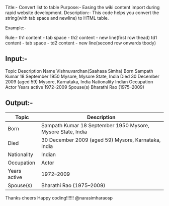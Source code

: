 Title:- Convert list to table
Purpose:- Easing the wiki content import during rapid website development.
Description:- This code helps you convert the string(with tab space and newline) to HTML table.

Example:-

Rule:-
th1 content - tab space - th2 content - new line(first row thead)
td1 content - tab space - td2 content - new line(second row onwards tbody)

Input:-
--------------------------------------
Topic	Description
Name	Vishnuvardhan(Saahasa Simha)
Born	Sampath Kumar 18 September 1950 Mysore, Mysore State, India
Died	30 December 2009 (aged 59) Mysore, Karnataka, India
Nationality	Indian
Occupation	Actor
Years active	1972–2009
Spouse(s)	Bharathi Rao (1975–2009)

Output:-
---------------------------------------
<table  class='table'>
   <thead>
      <tr>
         <th>Topic</th>
         <th>Description</th>
   <thead>
      <tr>
   <tbody>
      <tr>
         <td>Born</td>
         <td>Sampath Kumar 18 September 1950 Mysore, Mysore State, India</td>
      </tr>
      <tr>
         <td>Died</td>
         <td>30 December 2009 (aged 59) Mysore, Karnataka, India</td>
      </tr>
      <tr>
         <td>Nationality</td>
         <td>Indian</td>
      </tr>
      <tr>
         <td>Occupation</td>
         <td>Actor</td>
      </tr>
      <tr>
         <td>Years active</td>
         <td>1972–2009</td>
      </tr>
      <tr>
         <td>Spouse(s)</td>
         <td>Bharathi Rao (1975–2009)</td>
      </tr>
   </tbody>
</table>

Thanks cheers
Happy coding!!!!!!
@narasimharaosp
